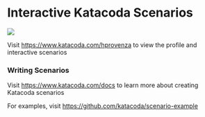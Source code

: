 # Interactive Katacoda Scenarios

[![](http://shields.katacoda.com/katacoda/hprovenza/count.svg)](https://www.katacoda.com/hprovenza "Get your profile on Katacoda.com")

Visit https://www.katacoda.com/hprovenza to view the profile and interactive scenarios

### Writing Scenarios
Visit https://www.katacoda.com/docs to learn more about creating Katacoda scenarios

For examples, visit https://github.com/katacoda/scenario-example
